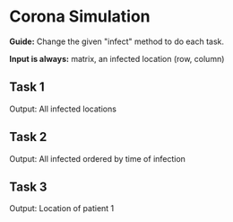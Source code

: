 # Corona Simulation
**Guide:** Change the given "infect" method to do each task.

**Input is always:** matrix, an infected location (row, column)
## Task 1
Output: All infected locations
## Task 2
Output: All infected ordered by time of infection
## Task 3
Output: Location of patient 1
